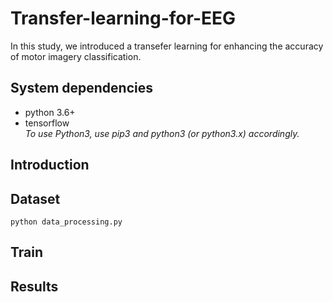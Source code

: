 # Transfer-learning-for-EEG
In this study, we introduced a transefer learning for enhancing the accuracy of motor imagery classification.

## System dependencies
- python 3.6+
- tensorflow  
*To use Python3, use pip3 and python3 (or python3.x) accordingly.*

## Introduction

## Dataset
    python data_processing.py

## Train

## Results
